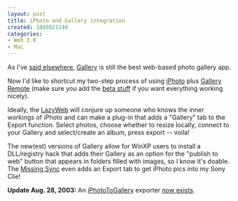 ```yaml
--- 
layout: post
title: iPhoto and Gallery integration
created: 1045021140
categories: 
- Web 2.0
- Mac
---
```

As I've <a href="http://www.bmannconsulting.com/node.php?id=23">said elsewhere</a>, <a href="http://gallery.sf.net">Gallery</a> is still the best web-based photo gallery app.

Now I'd like to shortcut my two-step process of using <a href="http://www.apple.com/iphoto/">iPhoto</a> plus <a href="http://gallery.menalto.com/modules.php?op=modload&name=phpWiki&file=index&pagename=Gallery%20Remote">Gallery Remote</a> (make sure you add the <a href="http://jpmullan.com/galleryupdates/">beta stuff</a> if you want everything working nicely).
<!--break-->
Ideally, the <a href="http://www.lazyweb.org">LazyWeb</a> will conjure up someone who knows the inner workings of iPhoto and can make a plug-in that adds a "Gallery" tab to the Export function. Select photos, choose whether to resize locally, connect to your Gallery and select/create an album, press export -- voila!

The new(est) versions of Gallery allow for WinXP users to install a DLL/registry hack that adds their Gallery as an option for the "publish to web" button that appears in folders filled with images, so I know it's doable. The <a href="http://www.markspace.com/missingsync.html">Missing Sync</a> even adds an Export tab to get iPhoto pics into my Sony Clie!

<strong>Update Aug. 28, 2003:</strong> An <a href="http://zwily.com/iphoto/">iPhotoToGallery</a> exporter <a href="/node/view/533">now exists</a>.
